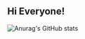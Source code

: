 ## Hi Everyone! 

![Anurag's GitHub stats](https://github-readme-stats.vercel.app/api?username=tlsnwls&show_icons=true&theme=swift)
